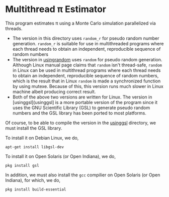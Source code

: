 # Multithread &pi; Estimator

This program estimates &pi; using a Monte Carlo simulation parallelized
via threads. 

- The version in this directory uses `random_r` for pseudo random number
generation. `random_r` is suitable for use in multithreaded programs where each
thread needs to obtain an independent, reproducible sequence of random numbers
- The version in [usingrandom](usingrandom) uses `random` for pseudo random
generation. Although Linux manual page claims that `random` isn't thread-safe,
`random` in Linux can be used in multithread programs where each thread needs
to obtain an independent, reproducible sequence of random numbers, which is the
result that in Linux `random` is made a synchronized function by using mutexe.
Because of this, this version runs much slower in Linux machine albeit 
producing correct result. 
- Both of the above two versions are written for Linux. The version in
[usinggsl](usinggsl] is a more portable version of the program since it 
uses the GNU Scientific Library (GSL) to generate pseudo random numbers and
the GSL library has been ported to most platforms. 

Of course, to be able to compile the version in the [usinggsl](usinggsl)
directory, we must install the GSL library.  

To install it on Debian Linux, we do,
```
apt-get install libgsl-dev
```


To install it on Open Solaris (or Open Indiana), we do,
```
pkg install gsl
```
In addition, we must also install the `gcc` compilier on Open Solaris 
(or Open Indiana), for which, we do,
```
pkg install build-essential
```


